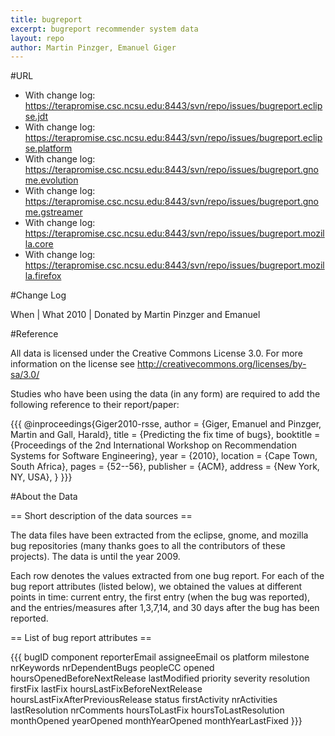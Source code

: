 ```yaml
---
title: bugreport
excerpt: bugreport recommender system data
layout: repo
author: Martin Pinzger, Emanuel Giger
---
```



#URL

  * With change log: https://terapromise.csc.ncsu.edu:8443/svn/repo/issues/bugreport.eclipse.jdt
  * With change log: https://terapromise.csc.ncsu.edu:8443/svn/repo/issues/bugreport.eclipse.platform
  * With change log: https://terapromise.csc.ncsu.edu:8443/svn/repo/issues/bugreport.gnome.evolution
  * With change log: https://terapromise.csc.ncsu.edu:8443/svn/repo/issues/bugreport.gnome.gstreamer
  * With change log: https://terapromise.csc.ncsu.edu:8443/svn/repo/issues/bugreport.mozilla.core
  * With change log: https://terapromise.csc.ncsu.edu:8443/svn/repo/issues/bugreport.mozilla.firefox


#Change Log

When | What
2010 | Donated by Martin Pinzger and Emanuel


#Reference

All data is licensed under the Creative Commons License 3.0. For more information on the license see http://creativecommons.org/licenses/by-sa/3.0/

Studies who have been using the data (in any form) are required to add the following reference to their report/paper:

{{{
    @inproceedings{Giger2010-rsse,
     author = {Giger, Emanuel and Pinzger, Martin and Gall, Harald},
     title = {Predicting the fix time of bugs},
     booktitle = {Proceedings of the 2nd International Workshop on Recommendation Systems for Software Engineering},
     year = {2010},
     location = {Cape Town, South Africa},
     pages = {52--56},
     publisher = {ACM},
     address = {New York, NY, USA},
    } 
}}}

#About the Data

== Short description of the data sources ==

The data files have been extracted from the eclipse, gnome, and mozilla bug repositories (many thanks goes to all the contributors of these projects). The data is until the year 2009.

Each row denotes the values extracted from one bug report. For each of the bug report attributes (listed below), we obtained the values at different points in time: current entry, the first entry (when the bug was reported), and the entries/measures after 1,3,7,14, and 30 days after the bug has been reported.

== List of bug report attributes ==

{{{
    bugID
    component
    reporterEmail
    assigneeEmail
    os
    platform
    milestone
    nrKeywords
    nrDependentBugs
    peopleCC
    opened
    hoursOpenedBeforeNextRelease
    lastModified
    priority
    severity
    resolution
    firstFix
    lastFix
    hoursLastFixBeforeNextRelease
    hoursLastFixAfterPreviousRelease
    status
    firstActivity
    nrActivities
    lastResolution
    nrComments
    hoursToLastFix
    hoursToLastResolution
    monthOpened
    yearOpened
    monthYearOpened
    monthYearLastFixed
}}}